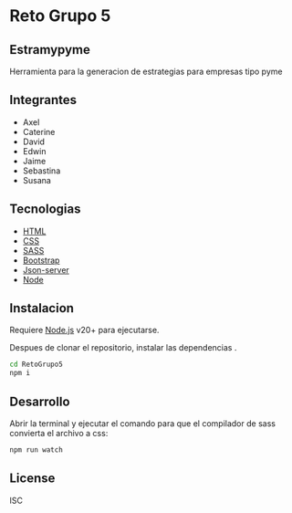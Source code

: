 # Reto Grupo 5
## Estramypyme

Herramienta para la generacion de estrategias para empresas tipo pyme

## Integrantes

- Axel
- Caterine
- David
- Edwin
- Jaime
- Sebastina
- Susana


## Tecnologias 

- [HTML](https://developer.mozilla.org/es/docs/Web/HTML)
- [CSS](https://developer.mozilla.org/es/docs/Web/CSS)
- [SASS](https://sass-lang.com/) 
- [Bootstrap](https://getbootstrap.com/) 
- [Json-server](https://www.npmjs.com/package/json-server) 
- [Node](https://nodejs.org/en/learn/getting-started/introduction-to-nodejs) 



## Instalacion

Requiere [Node.js](https://nodejs.org/) v20+ para ejecutarse.

Despues de clonar el repositorio, instalar las dependencias .

```sh
cd RetoGrupo5
npm i
```


## Desarrollo

Abrir la terminal y ejecutar el comando para que el compilador de sass convierta el archivo a css:

```sh
npm run watch
```


## License

ISC

